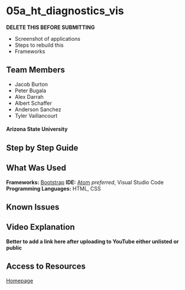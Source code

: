 # 05a_ht_diagnostics_vis

**DELETE THIS BEFORE SUBMITTING**
- Screenshot of applications
- Steps to rebuild this
- Frameworks

## Team Members
* Jacob Burton
* Peter Bugala
* Alex Darrah
* Albert Schaffer
* Anderson Sanchez
* Tyler Vaillancourt

#### Arizona State University

## Step by Step Guide

## What Was Used
**Frameworks:** [Bootstrap](https://getbootstrap.com/docs/5.1/getting-started/introduction/)
**IDE:** [Atom](https://atom.io/) _preferred_, Visual Studio Code
**Programming Languages:** HTML, CSS

## Known Issues

## Video Explanation
**Better to add a link here after uploading to YouTube either unlisted or public**

## Access to Resources
[Homepage](https://capstone-432.web.app/)
